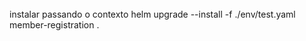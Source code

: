 ######

instalar passando o contexto
helm upgrade --install -f ./env/test.yaml member-registration .